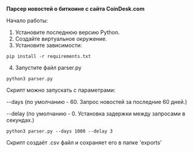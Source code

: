 **Парсер новостей о биткоине с сайта CoinDesk.com**

Начало работы:

1. Установите последнюю версию Python.
2. Создайте виртуальное окружение.
3. Установите зависимости:

`pip install -r requirements.txt`

4. Запустите файл parser.py

`python3 parser.py`

Скрипт можно запускать с параметрами:

--days (по умолчанию - 60. Запрос новостей за последние 60 дней.)

--delay (по умолчанию - 0. Установка задержки между запросами в секундах.)

`python3 parser.py --days 1000 --delay 3`

Скрипт создаёт .csv файл и сохраняет его в папке 'exports'
